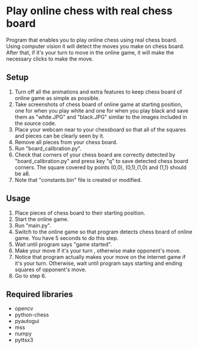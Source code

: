 # Play online chess with real chess board
Program that enables you to play online chess using real chess board.  Using computer vision it will detect the moves you make on chess board. After that, if it's your turn to move in the online game, it will make the necessary clicks to make the move.

## Setup

1. Turn off all the animations and extra features to keep chess board of online game as simple as possible.
2.  Take screenshots of chess board of online game at starting position, one for when you play white and one for when you play black and save them as "white.JPG" and "black.JPG" similar to the images included in the source code.
3. Place your webcam near to your chessboard so that all of the squares and pieces can be clearly seen by it.
4. Remove all pieces from your chess board.
5. Run "board_calibration.py".
6. Check that corners of your chess board are correctly detected by "board_calibration.py" and press key "q" to save detected chess board corners. The square covered by points (0,0), (0,1),(1,0) and (1,1) should be a8.
7. Note that "constants.bin" file is created or modified.

## Usage

1. Place pieces of chess board to their starting position.
2. Start the online game.
3. Run "main.py".
4. Switch to the online game so that program detects chess board of online game. You have 5 seconds to do this step.
5.  Wait until program says "game started".
6. Make your move if it's your turn , otherwise make opponent's move.
8. Notice that program actually makes your move on the internet game if it's your turn. Otherwise, wait until program says starting and ending squares of opponent's move. 
9. Go to step 6.

## Required libraries
- opencv
- python-chess
- pyautogui
- mss
- numpy
- pyttsx3